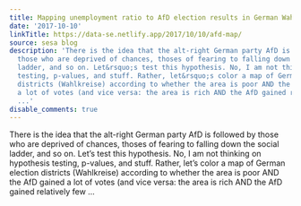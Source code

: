 ```yaml
---
title: Mapping unemployment ratio to AfD election results in German Wahlkreise
date: '2017-10-10'
linkTitle: https://data-se.netlify.app/2017/10/10/afd-map/
source: sesa blog
description: 'There is the idea that the alt-right German party AfD is followed by
  those who are deprived of chances, thoses of fearing to falling down the social
  ladder, and so on. Let&rsquo;s test this hypothesis. No, I am not thinking on hypothesis
  testing, p-values, and stuff. Rather, let&rsquo;s color a map of German election
  districts (Wahlkreise) according to whether the area is poor AND the AfD gained
  a lot of votes (and vice versa: the area is rich AND the AfD gained relatively few
  ...'
disable_comments: true
---
```

There is the idea that the alt-right German party AfD is followed by those who are deprived of chances, thoses of fearing to falling down the social ladder, and so on. Let&rsquo;s test this hypothesis. No, I am not thinking on hypothesis testing, p-values, and stuff. Rather, let&rsquo;s color a map of German election districts (Wahlkreise) according to whether the area is poor AND the AfD gained a lot of votes (and vice versa: the area is rich AND the AfD gained relatively few ...